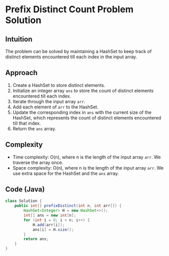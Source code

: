 # Prefix Distinct Count Problem Solution

## Intuition
The problem can be solved by maintaining a HashSet to keep track of distinct elements encountered till each index in the input array.

## Approach
1. Create a HashSet to store distinct elements.
2. Initialize an integer array `ans` to store the count of distinct elements encountered till each index.
3. Iterate through the input array `arr`.
4. Add each element of `arr` to the HashSet.
5. Update the corresponding index in `ans` with the current size of the HashSet, which represents the count of distinct elements encountered till that index.
6. Return the `ans` array.

## Complexity
- Time complexity: O(n), where n is the length of the input array `arr`. We traverse the array once.
- Space complexity: O(n), where n is the length of the input array `arr`. We use extra space for the HashSet and the `ans` array.

## Code (Java)
```java
class Solution {
    public int[] prefixDistinct(int n, int arr[]) {
        HashSet<Integer> H = new HashSet<>();
        int[] ans = new int[n];
        for (int i = 0; i < n; i++) {
            H.add(arr[i]);
            ans[i] = H.size();
        }
        return ans;
    }
}
